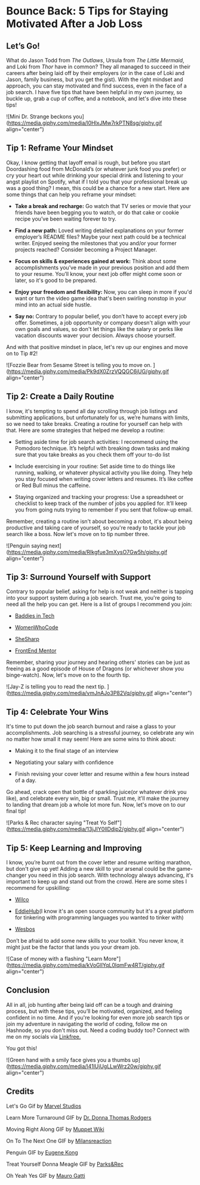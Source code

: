 # Bounce Back: 5 Tips for Staying Motivated After a Job Loss

## Let’s Go!

What do Jason Todd from *The Outlaws*, Ursula from *The Little Mermaid*, and Loki from *Thor* have in common? They all managed to succeed in their careers after being laid off by their employers (or in the case of Loki and Jason, family business, but you get the gist). With the right mindset and approach, you can stay motivated and find success, even in the face of a job search. I have five tips that have been helpful in my own journey, so buckle up, grab a cup of coffee, and a notebook, and let's dive into these tips!

![Mini Dr. Strange beckons you](https://media.giphy.com/media/l0HlxJMw7rkPTN8sg/giphy.gif align="center")

## Tip 1: Reframe Your Mindset

Okay, I know getting that layoff email is rough, but before you start Doordashing food from McDonald’s (or whatever junk food you prefer) or cry your heart out while drinking your special drink and listening to your angst playlist on Spotify, what if I told you that your professional break up was a good thing? I mean, this could be a chance for a new start. Here are some things that can help you reframe your mindset:

* **Take a break and recharge:** Go watch that TV series or movie that your friends have been begging you to watch, or do that cake or cookie recipe you’ve been waiting forever to try.
    
* **Find a new path:** Loved writing detailed explanations on your former employer’s README files? Maybe your next path could be a technical writer. Enjoyed seeing the milestones that you and/or your former projects reached? Consider becoming a Project Manager.
    
* **Focus on skills & experiences gained at work:** Think about some accomplishments you’ve made in your previous position and add them to your resume. You’ll know, your next job offer might come soon or later, so it's good to be prepared.
    
* **Enjoy your freedom and flexibility:** Now, you can sleep in more if you'd want or turn the video game idea that's been swirling nonstop in your mind into an actual side hustle.
    
* **Say no:** Contrary to popular belief, you don’t have to accept every job offer. Sometimes, a job opportunity or company doesn't align with your own goals and values, so don't let things like the salary or perks like vacation discounts waver your decision. Always choose yourself.
    

And with that positive mindset in place, let's rev up our engines and move on to Tip #2!

![Fozzie Bear from Sesame Street is telling you to move on. ](https://media.giphy.com/media/Pk9dX0ZrzVQQGC6jUG/giphy.gif align="center")

## Tip 2: Create a Daily Routine

I know, it's tempting to spend all day scrolling through job listings and submitting applications, but unfortunately for us, we’re humans with limits, so we need to take breaks. Creating a routine for yourself can help with that. Here are some strategies that helped me develop a routine:

* Setting aside time for job search activities: I recommend using the Pomodoro technique. It’s helpful with breaking down tasks and making sure that you take breaks as you check them off your to-do list
    
* Include exercising in your routine: Set aside time to do things like running, walking, or whatever physical activity you like doing. They help you stay focused when writing cover letters and resumes. It’s like coffee or Red Bull minus the caffeine.
    
* Staying organized and tracking your progress: Use a spreadsheet or checklist to keep track of the number of jobs you applied for. It’ll keep you from going nuts trying to remember if you sent that follow-up email.
    

Remember, creating a routine isn't about becoming a robot, it's about being productive and taking care of yourself, so you're ready to tackle your job search like a boss. Now let's move on to tip number three.

![Penguin saying next](https://media.giphy.com/media/RIkgfue3mXysO7Gw5h/giphy.gif align="center")

## Tip 3: Surround Yourself with Support

Contrary to popular belief, asking for help is not weak and neither is tapping into your support system during a job search. Trust me, you're going to need all the help you can get. Here is a list of groups I recommend you join:

* [Baddies in Tech](https://www.baddiesintech.com/)
    
* [WomenWhoCode](https://www.womenwhocode.com/)
    
* [SheSharp](https://www.shesharp.co/)
    
* [FrontEnd Mentor](https://www.frontendmentor.io/)
    

Remember, sharing your journey and hearing others' stories can be just as freeing as a good episode of House of Dragons (or whichever show you binge-watch). Now, let's move on to the fourth tip.

![Jay-Z is telling you to read the next tip. ](https://media.giphy.com/media/vmJnAJo3P82Vq/giphy.gif align="center")

## Tip 4: Celebrate Your Wins

It's time to put down the job search burnout and raise a glass to your accomplishments. Job searching is a stressful journey, so celebrate any win no matter how small it may seem! Here are some wins to think about:

* Making it to the final stage of an interview
    
* Negotiating your salary with confidence
    
* Finish revising your cover letter and resume within a few hours instead of a day.
    

Go ahead, crack open that bottle of sparkling juice(or whatever drink you like), and celebrate every win, big or small. Trust me, it'll make the journey to landing that dream job a whole lot more fun. Now, let's move on to our final tip!

![Parks & Rec character saying "Treat Yo Self"](https://media.giphy.com/media/13jJIY0llDdip2/giphy.gif align="center")

## Tip 5: Keep Learning and Improving

I know, you’re burnt out from the cover letter and resume writing marathon, but don't give up yet! Adding a new skill to your arsenal could be the game-changer you need in this job search. With technology always advancing, it's important to keep up and stand out from the crowd. Here are some sites I recommend for upskilling:

* [Wilco](https://www.trywilco.com/)
    
* [EddieHub](https://github.com/EddieHubCommunity)(I know it's an open source community but it's a great platform for tinkering with programming languages you wanted to tinker with)
    
* [Wesbos](https://wesbos.com/courses)
    

Don’t be afraid to add some new skills to your toolkit. You never know, it might just be the factor that lands you your dream job.

![Case of money with a flashing "Learn More"](https://media.giphy.com/media/kVoGllYqL0lqmFw4RT/giphy.gif align="center")

## Conclusion

All in all, job hunting after being laid off can be a tough and draining process, but with these tips, you’ll be motivated, organized, and feeling confident in no time. And if you're looking for even more job search tips or join my adventure in navigating the world of coding, follow me on Hashnode, so you don't miss out. Need a coding buddy too? Connect with me on my socials via [Linkfree.](https://linkfree.eddiehub.io/CBID2)

You got this!

![Green hand with a smily face gives you a thumbs up](https://media.giphy.com/media/l41lUjUgLLwWrz20w/giphy.gif align="center")

## Credits

Let's Go Gif by [Marvel Studios](https://media.giphy.com/media/l0HlxJMw7rkPTN8sg/giphy.gif)

Learn More Turnaround GIF by [Dr. Donna Thomas Rodgers](https://media.giphy.com/media/kVoGllYqL0lqmFw4RT/giphy.gif)

Moving Right Along GIF by [Muppet Wiki](https://media.giphy.com/media/Pk9dX0ZrzVQQGC6jUG/giphy.gif)

On To The Next One GIF by [Milansreaction](https://media.giphy.com/media/vmJnAJo3P82Vq/giphy.gif)

Penguin GIF by [Eugene Kong](https://media.giphy.com/media/RIkgfue3mXysO7Gw5h/giphy.gif)

Treat Yourself Donna Meagle GIF by [Parks&Rec](https://media.giphy.com/media/19Ik3PuuqoFnhTTfEi/giphy.gif)

Oh Yeah Yes GIF by [Mauro Gatti](https://media.giphy.com/media/l41lUjUgLLwWrz20w/giphy.gif)